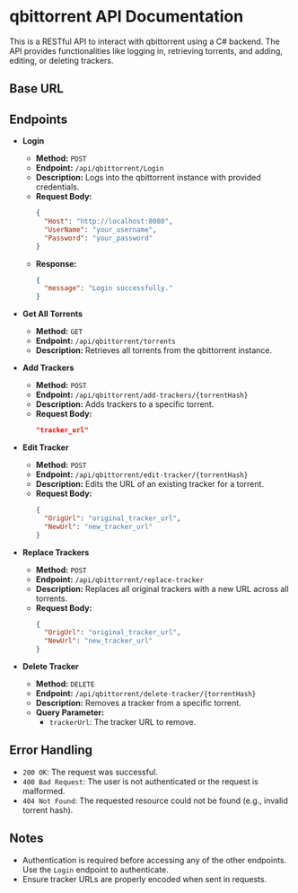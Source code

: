 ﻿# qbittorrent API Documentation

This is a RESTful API to interact with qbittorrent using a C# backend. The API provides functionalities like logging in, retrieving torrents, and adding, editing, or deleting trackers.

## Base URL


## Endpoints

- **Login**
    - **Method:** `POST`
    - **Endpoint:** `/api/qbittorrent/Login`
    - **Description:** Logs into the qbittorrent instance with provided credentials.
    - **Request Body:**
      ```json
      {
        "Host": "http://localhost:8080",
        "UserName": "your_username",
        "Password": "your_password"
      }
      ```
    - **Response:**
      ```json
      {
        "message": "Login successfully."
      }
      ```

- **Get All Torrents**
    - **Method:** `GET`
    - **Endpoint:** `/api/qbittorrent/torrents`
    - **Description:** Retrieves all torrents from the qbittorrent instance.

- **Add Trackers**
    - **Method:** `POST`
    - **Endpoint:** `/api/qbittorrent/add-trackers/{torrentHash}`
    - **Description:** Adds trackers to a specific torrent.
    - **Request Body:**
      ```json
      "tracker_url"
      ```

- **Edit Tracker**
    - **Method:** `POST`
    - **Endpoint:** `/api/qbittorrent/edit-tracker/{torrentHash}`
    - **Description:** Edits the URL of an existing tracker for a torrent.
    - **Request Body:**
      ```json
      {
        "OrigUrl": "original_tracker_url",
        "NewUrl": "new_tracker_url"
      }
      ```

- **Replace Trackers**
    - **Method:** `POST`
    - **Endpoint:** `/api/qbittorrent/replace-tracker`
    - **Description:** Replaces all original trackers with a new URL across all torrents.
    - **Request Body:**
      ```json
      {
        "OrigUrl": "original_tracker_url",
        "NewUrl": "new_tracker_url"
      }
      ```

- **Delete Tracker**
    - **Method:** `DELETE`
    - **Endpoint:** `/api/qbittorrent/delete-tracker/{torrentHash}`
    - **Description:** Removes a tracker from a specific torrent.
    - **Query Parameter:**
        - `trackerUrl`: The tracker URL to remove.

## Error Handling

- `200 OK`: The request was successful.
- `400 Bad Request`: The user is not authenticated or the request is malformed.
- `404 Not Found`: The requested resource could not be found (e.g., invalid torrent hash).

## Notes

- Authentication is required before accessing any of the other endpoints. Use the `Login` endpoint to authenticate.
- Ensure tracker URLs are properly encoded when sent in requests.
